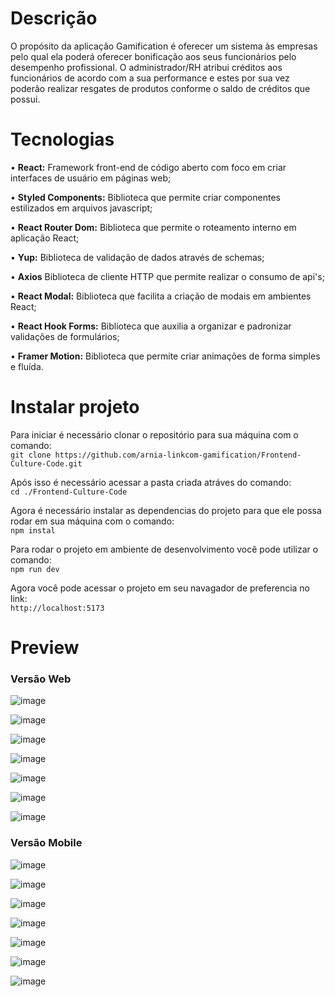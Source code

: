 # Descrição
O propósito da aplicação Gamification é oferecer um sistema às empresas pelo qual ela poderá oferecer bonificação aos seus funcionários pelo desempenho profissional. O administrador/RH atribui créditos aos funcionários de acordo com a sua performance e estes por sua vez poderão realizar resgates de produtos conforme o saldo de créditos que possui.

# Tecnologias
•	<b>React:</b> Framework front-end de código aberto com foco em criar interfaces de usuário em páginas web;<br>

•	<b>Styled Components:</b> Biblioteca que permite criar componentes estilizados em arquivos javascript;<br>

•	<b>React Router Dom:</b> Biblioteca que permite o roteamento interno em aplicação React;<br>

•	<b>Yup:</b> Biblioteca de validação de dados através de schemas;<br>

•	<b>Axios</b> Biblioteca de cliente HTTP que permite realizar o consumo de api's;<br>

•	<b>React Modal:</b> Biblioteca que facilita a criação de modais em ambientes React;<br>

•	<b>React Hook Forms:</b> Biblioteca que auxilia a organizar e padronizar validações de formulários;<br>

•	<b>Framer Motion:</b> Biblioteca que permite criar animações de forma simples e fluída.<br>

# Instalar projeto

Para iniciar é necessário clonar o repositório para sua máquina com o comando: <br>
`git clone https://github.com/arnia-linkcom-gamification/Frontend-Culture-Code.git`

Após isso é necessário acessar a pasta criada atráves do comando:<br>
`cd ./Frontend-Culture-Code`

Agora é necessário instalar as dependencias do projeto para que ele possa rodar em sua máquina com o comando:<br>
`npm instal`

Para rodar o projeto em ambiente de desenvolvimento você pode utilizar o comando:<br>
`npm run dev`

Agora você pode acessar o projeto em seu navagador de preferencia no link:<br>
`http://localhost:5173` 
# Preview

### Versão Web

![image](https://github.com/arnia-linkcom-gamification/Frontend-Culture-Code/assets/120312876/295ece75-a259-4dbd-abb8-b74cf1443221)

![image](https://github.com/arnia-linkcom-gamification/Frontend-Culture-Code/assets/120312876/f0bd1ea9-c58c-4c0d-95ac-8761b2af21a5)

![image](https://github.com/arnia-linkcom-gamification/Frontend-Culture-Code/assets/120312876/21da02ab-4cb5-4267-a199-00398315295d)

![image](https://github.com/arnia-linkcom-gamification/Frontend-Culture-Code/assets/120312876/8a7e16cd-fccc-48fe-854c-3b1690923929)

![image](https://github.com/arnia-linkcom-gamification/Frontend-Culture-Code/assets/120312876/88745d86-b0db-49ff-b248-b31b9ad43214)

![image](https://github.com/arnia-linkcom-gamification/Frontend-Culture-Code/assets/120312876/f847fc42-c8a6-4692-b66b-eca6178750ce)

![image](https://github.com/arnia-linkcom-gamification/Frontend-Culture-Code/assets/120312876/d51b672f-371e-414b-9af8-3b0ca156730c)


### Versão Mobile

![image](https://github.com/arnia-linkcom-gamification/Frontend-Culture-Code/assets/120312876/36e35b33-10b4-49df-abf4-d52505efa630)

![image](https://github.com/arnia-linkcom-gamification/Frontend-Culture-Code/assets/120312876/8548a280-d6a4-4f38-a2e9-aa06dfe5da6b)

![image](https://github.com/arnia-linkcom-gamification/Frontend-Culture-Code/assets/120312876/847aa885-931a-44fc-8587-408113a12009)

![image](https://github.com/arnia-linkcom-gamification/Frontend-Culture-Code/assets/120312876/00cd0f43-86fb-4f15-9253-45c7d982120b)

![image](https://github.com/arnia-linkcom-gamification/Frontend-Culture-Code/assets/120312876/5274fbe8-2d28-459f-b8cd-df2da6563ae5)

![image](https://github.com/arnia-linkcom-gamification/Frontend-Culture-Code/assets/120312876/7d410389-4721-419c-bf70-c1c78482ed91)

![image](https://github.com/arnia-linkcom-gamification/Frontend-Culture-Code/assets/120312876/8b97d8ed-fa1e-4aaf-9f92-0b53007f4d7f)







